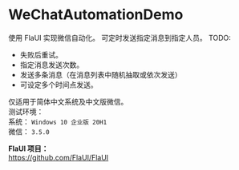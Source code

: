 # WeChatAutomationDemo
使用 FlaUI 实现微信自动化。
可定时发送指定消息到指定人员。
TODO:
* 失败后重试。
* 指定消息发送次数。
* 发送多条消息（在消息列表中随机抽取或依次发送）
* 可设定多个时间点发送。


仅适用于简体中文系统及中文版微信。<br />
测试环境： <br />
系统： `Windows 10 企业版 20H1` <br>
微信： `3.5.0` <br />

**FlaUI 项目：**<br />
https://github.com/FlaUI/FlaUI
